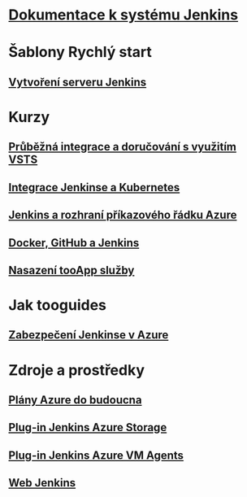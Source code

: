 # [Dokumentace k systému Jenkins](index.md)
# Šablony Rychlý start
## [Vytvoření serveru Jenkins](/azure/jenkins/install-jenkins-solution-template)
# Kurzy
## [Průběžná integrace a doručování s využitím VSTS](https://www.visualstudio.com/docs/build/apps/jenkins/build-deploy-jenkins)
## [Integrace Jenkinse a Kubernetes](/azure/container-service/container-service-kubernetes-jenkins)
## [Jenkins a rozhraní příkazového řádku Azure](/azure/jenkins/execute-cli-jenkins-pipeline)
## [Docker, GitHub a Jenkins](/azure/virtual-machines/linux/tutorial-jenkins-github-docker-cicd)
## [Nasazení tooApp služby](/azure/jenkins/deploy-Jenkins-app-service-plugin)
# Jak tooguides
## [Zabezpečení Jenkinse v Azure](https://jenkins.io/blog/2017/04/20/secure-jenkins-on-azure/)
# Zdroje a prostředky
## [Plány Azure do budoucna](https://azure.microsoft.com/roadmap/)
## [Plug-in Jenkins Azure Storage](https://plugins.jenkins.io/windows-azure-storage)
## [Plug-in Jenkins Azure VM Agents](https://plugins.jenkins.io/azure-vm-agents)
## [Web Jenkins](https://jenkins.io/)
